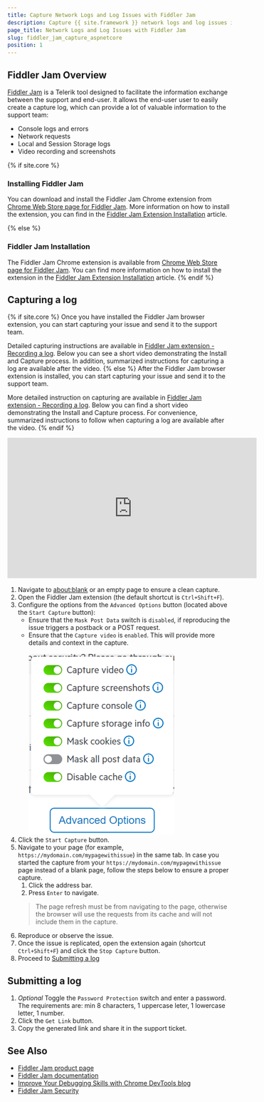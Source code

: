 ```yaml
---
title: Capture Network Logs and Log Issues with Fiddler Jam
description: Capture {{ site.framework }} network logs and log issues in the browser with Telerik Fiddler Jam extention tool
page_title: Network Logs and Log Issues with Fiddler Jam
slug: fiddler_jam_capture_aspnetcore
position: 1
---
```


## Fiddler Jam Overview

[Fiddler Jam](https://www.telerik.com/fiddler-jam) is a Telerik tool designed to facilitate the information exchange between the support and end-user. It allows the end-user user to easily create a capture log, which can provide a lot of valuable information to the support team:
* Console logs and errors
* Network requests
* Local and Session Storage logs
* Video recording and screenshots

{% if site.core %}
### Installing Fiddler Jam

You can download and install the Fiddler Jam Chrome extension from [Chrome Web Store page for Fiddler Jam](https://chrome.google.com/webstore/detail/fiddler-jam/fnkjlegmkbicdodlheligomlfbdblpfj). More information on how to install the extension, you can find in the [Fiddler Jam Extension Installation](https://docs.telerik.com/fiddler-jam/extension/installation) article. 

{% else %}
### Fiddler Jam Installation

The Fiddler Jam Chrome extension is available from [Chrome Web Store page for Fiddler Jam](https://chrome.google.com/webstore/detail/fiddler-jam/fnkjlegmkbicdodlheligomlfbdblpfj). You can find more information on how to install the extension in the [Fiddler Jam Extension Installation](https://docs.telerik.com/fiddler-jam/extension/installation) article. 
{% endif %}

## Capturing a log

{% if site.core %}
Once you have installed the Fiddler Jam browser extension, you can start capturing your issue and send it to the support team. 

Detailed capturing instructions are available in [Fiddler Jam extension - Recording a log](https://docs.telerik.com/fiddler-jam/extension/recording-a-log). Below you can see a short video demonstrating the Install and Capture process. In addition, summarized instructions for capturing a log are available after the video.
{% else %}
After the Fiddler Jam browser extension is installed, you can start capturing your issue and send it to the support team. 

More detailed instruction on capturing are available in [Fiddler Jam extension - Recording a log](https://docs.telerik.com/fiddler-jam/extension/recording-a-log). Below you can find a short video demonstrating the Install and Capture process. For convenience, summarized instructions to follow when capturing a log are available after the video.
{% endif %}


<iframe width="560" height="315" src="https://www.youtube.com/embed/AegKWavRSv0" title="YouTube video player" frameborder="0" allow="accelerometer; autoplay; clipboard-write; encrypted-media; gyroscope; picture-in-picture" allowfullscreen></iframe>


1. Navigate to <a href="about:blank" target="_blank">about:blank</a> or an empty page to ensure a clean capture.
2. Open the Fiddler Jam extension (the default shortcut is `Ctrl+Shift+F`).
3. Configure the options from the `Advanced Options` button (located above the `Start Capture` button):
   * Ensure that the `Mask Post Data` switch is `disabled`, if reproducing the issue triggers a postback or a POST request.
   * Ensure that the `Capture video` is `enabled`. This will provide more details and context in the capture.
        <br /> <br />![{{ site.product_short }} Fiddler Jam Settings](images/fiddler-jam-capture-settings.png)
4. Click the `Start Capture` button.
5. Navigate to your page (for example, `https://mydomain.com/mypagewithissue`) in the same tab. In case you started the capture from your `https://mydomain.com/mypagewithissue` page instead of a blank page, follow the steps below to ensure a proper capture.
   1. Click the address bar.
   2. Press `Enter` to navigate.
    > The page refresh must be from navigating to the page, otherwise the browser will use the requests from its cache and will not include them in the capture.
6. Reproduce or observe the issue.
7. Once the issue is replicated, open the extension again (shortcut `Ctrl+Shift+F`) and click the `Stop Capture` button.
8. Proceed to [Submitting a log](#submitting-a-log)

## Submitting a log

1. *Optional* Toggle the `Password Protection` switch and enter a password. The requirements are: min 8 characters, 1 uppercase leter, 1 lowercase letter, 1 number.
1. Click the `Get Link` button.
1. Copy the generated link and share it in the support ticket.


## See Also

* [Fiddler Jam product page](https://www.telerik.com/fiddler-jam)
* [Fiddler Jam documentation](https://docs.telerik.com/fiddler-jam/introduction)
* [Improve Your Debugging Skills with Chrome DevTools blog](https://www.telerik.com/blogs/improve-your-debugging-skills-with-chrome-devtools)
* [Fiddler Jam Security](https://docs.telerik.com/fiddler-jam/security)
